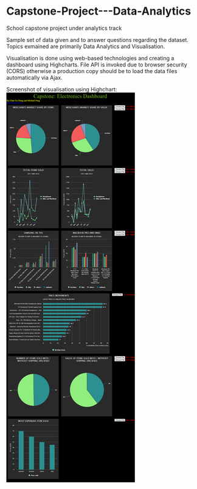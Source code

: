 # Capstone-Project---Data-Analytics
School capstone project under analytics track

 Sample set of data given and to answer questions regarding the dataset.
 Topics exmained are primarily Data Analytics and Visualisation.
 
 Visualisation is done using web-based technologies and creating a dashboard using Highcharts.
 File API is invoked due to browser security (CORS) otherwise a production copy should be to load the data files automatically via Ajax.

Screenshot of visualisation using Highchart:
![Screenshot](screenshot.png)
